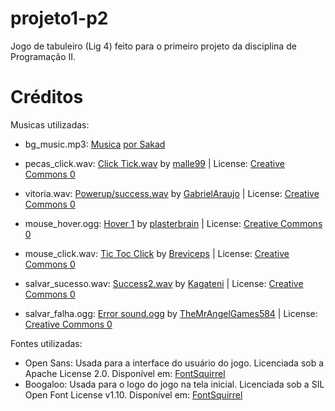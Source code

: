 # projeto1-p2
Jogo de tabuleiro (Lig 4) feito para o primeiro projeto da disciplina de Programação II.

# Créditos

Musicas utilizadas:

- bg_music.mp3:
[Musica](https://www.youtube.com/watch?v=ml3sibNgXsk) [por Sakad](https://www.youtube.com/@TodSakad)

- pecas_click.wav:
<a href="https://freesound.org/people/malle99/sounds/384187/">Click Tick.wav</a> by <a href="https://freesound.org/people/malle99/">malle99</a> | License: <a href="http://creativecommons.org/publicdomain/zero/1.0/">Creative Commons 0</a>

- vitoria.wav:
<a href="https://freesound.org/people/GabrielAraujo/sounds/242501/">Powerup/success.wav</a> by <a href="https://freesound.org/people/GabrielAraujo/">GabrielAraujo</a> | License: <a href="http://creativecommons.org/publicdomain/zero/1.0/">Creative Commons 0</a>

- mouse_hover.ogg:
<a href="https://freesound.org/people/plasterbrain/sounds/237422/">Hover 1</a> by <a href="https://freesound.org/people/plasterbrain/">plasterbrain</a> | License: <a href="http://creativecommons.org/publicdomain/zero/1.0/">Creative Commons 0</a>

- mouse_click.wav:
<a href="https://freesound.org/people/Breviceps/sounds/448081/">Tic Toc Click</a> by <a href="https://freesound.org/people/Breviceps/">Breviceps</a> | License: <a href="http://creativecommons.org/publicdomain/zero/1.0/">Creative Commons 0</a>

- salvar_sucesso.wav:
<a href="https://freesound.org/people/Kagateni/sounds/404359/">Success2.wav</a> by <a href="https://freesound.org/people/Kagateni/">Kagateni</a> | License: <a href="http://creativecommons.org/publicdomain/zero/1.0/">Creative Commons 0</a>

- salvar_falha.ogg:
<a href="https://freesound.org/people/TheMrAngelGames584/sounds/674824/">Error sound.ogg</a> by <a href="https://freesound.org/people/TheMrAngelGames584/">TheMrAngelGames584</a> | License: <a href="http://creativecommons.org/publicdomain/zero/1.0/">Creative Commons 0</a>

Fontes utilizadas:

- Open Sans: Usada para a interface do usuário do jogo. Licenciada sob a Apache License 2.0. Disponível em: [FontSquirrel](https://www.fontsquirrel.com/fonts/open-sans)
- Boogaloo: Usada para o logo do jogo na tela inicial. Licenciada sob a SIL Open Font License v1.10. Disponível em: [FontSquirrel](https://www.fontsquirrel.com/license/boogaloo)